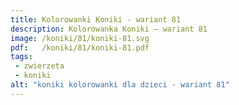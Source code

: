 ```yaml
---
title: Kolorowanki Koniki - wariant 81
description: Kolorowanka Koniki – wariant 81
image: /koniki/81/koniki-81.svg
pdf:   /koniki/81/koniki-81.pdf
tags:
 - zwierzeta
 - koniki
alt: "koniki kolorowanki dla dzieci - wariant 81"
---
```

